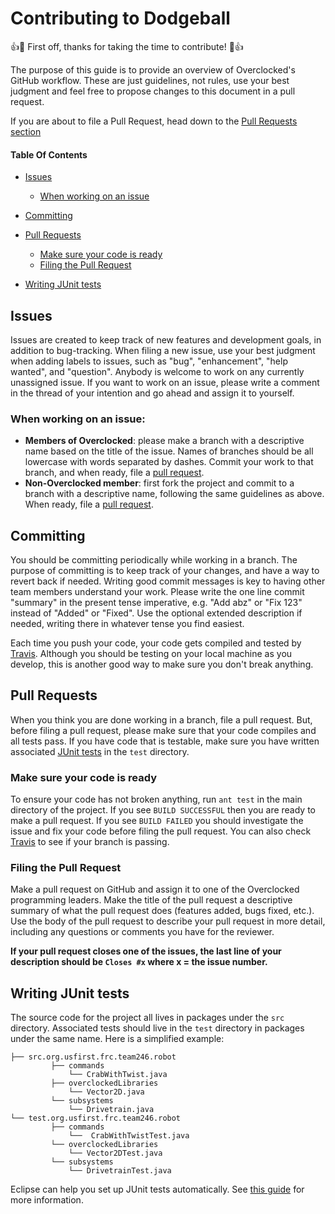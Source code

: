 # Contributing to Dodgeball

:+1::tada: First off, thanks for taking the time to contribute!
:tada::+1: 

The purpose of this guide is to provide an overview of Overclocked's
GitHub workflow. These are just guidelines, not rules, use your best
judgment and feel free to propose changes to this document in a pull
request. 

If you are about to file a Pull Request, head down to the
[Pull Requests section](#pull-requests)

#### Table Of Contents

* [Issues](#issues)
  * [When working on an issue](#when-working-on-an-issue)

* [Committing](#committing)

* [Pull Requests](#pull-requests)
  * [Make sure your code is ready](#make-sure-your-code-is-ready)
  * [Filing the Pull Request](#filing-the-pull-request)

* [Writing JUnit tests](#writing-junit-tests)

## Issues 
Issues are created to keep track of new features and development
goals, in addition to bug-tracking. When filing a new issue, use your
best judgment when adding labels to issues, such as "bug",
"enhancement", "help wanted", and "question". Anybody is welcome to
work on any currently unassigned issue. If you want to work on an
issue, please write a comment in the thread of your intention and go
ahead and assign it to yourself.

### When working on an issue:
  * **Members of Overclocked**: please make a branch with
    a descriptive name based on the title of the issue. Names of
    branches should be all lowercase with words separated by
    dashes. Commit your work to that branch, and when ready, file a
    [pull request](#pull-requests).
  * **Non-Overclocked member**: first fork the project
    and commit to a branch with a descriptive name, following the same
    guidelines as above. When ready, file a [pull
    request](#pull-requests).

## Committing
You should be committing periodically while working in a branch. The
purpose of committing is to keep track of your changes, and have a way
to revert back if needed. Writing good commit messages is key to
having other team members understand your work. Please write the one
line commit "summary" in the present tense imperative, e.g. "Add abz"
or "Fix 123" instead of "Added" or "Fixed". Use the optional extended
description if needed, writing there in whatever tense you find
easiest.

Each time you push your code, your code gets compiled and tested by
[Travis](https://travis-ci.com/246overclocked/dodgeball). Although you
should be testing on your local machine as you develop, this is
another good way to make sure you don't break anything.

## Pull Requests
When you think you are done working in a branch, file a pull
request. But, before filing a pull request, please make sure that your
code compiles and all tests pass. If you have code that is
testable, make sure you have written associated [JUnit tests](#writing-junit-tests) 
in the `test` directory.

### Make sure your code is ready
To ensure your code has not broken anything, run `ant test` in the
main directory of the project. If you see `BUILD SUCCESSFUL` then you
are ready to make a pull request. If you see `BUILD FAILED` you should
investigate the issue and fix your code before filing the pull
request. You can also check
[Travis](https://travis-ci.com/246overclocked/dodgeball) to see if
your branch is passing.

### Filing the Pull Request
Make a pull request on GitHub and assign it to one of the Overclocked
programming leaders. Make the title of the pull request a descriptive
summary of what the pull request does (features added, bugs fixed,
etc.). Use the body of the pull request to describe your pull request
in more detail, including any questions or comments you have for the
reviewer. 

**If your pull request closes one of the issues, the last
line of your description should be `Closes #x` where x = the issue
number.**

## Writing JUnit tests
The source code for the project all lives in packages under the `src`
directory. Associated tests should live in the `test` directory in
packages under the same name. Here is a simplified example:

```
├── src.org.usfirst.frc.team246.robot
         ├── commands
             └── CrabWithTwist.java
         ├── overclockedLibraries
             └── Vector2D.java
         └── subsystems
             └── Drivetrain.java
└── test.org.usfirst.frc.team246.robot
         ├── commands
             └──  CrabWithTwistTest.java
         └── overclockedLibraries
             └── Vector2DTest.java
         └── subsystems
             └── DrivetrainTest.java

```
Eclipse can help you set up JUnit tests automatically. See [this guide](https://courses.cs.washington.edu/courses/cse143/11wi/eclipse-tutorial/junit.shtml)
for more information.
